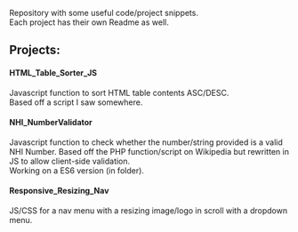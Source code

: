 Repository with some useful code/project snippets.  
Each project has their own Readme as well.  
## Projects: ##
#### HTML_Table_Sorter_JS ####
Javascript function to sort HTML table contents ASC/DESC.  
Based off a script I saw somewhere.  

#### NHI_NumberValidator ####
Javascript function to check whether the number/string provided is a valid NHI Number.
Based off the PHP function/script on Wikipedia but rewritten in JS to allow client-side validation.  
Working on a ES6 version (in folder).  

#### Responsive_Resizing_Nav ####
JS/CSS for a nav menu with a resizing image/logo in scroll with a dropdown menu.
